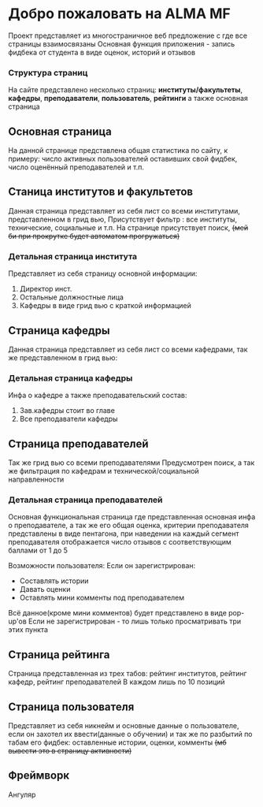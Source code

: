 # Добро пожаловать на ALMA MF

Проект представляет из многостраничное веб предложение с где все страницы взаимосвязаны 
Основная функция приложения - запись фидбека от студента в виде оценок, историй и отзывов

### Структура страниц

На сайте представлено несколько страниц: **институты/факультеты**, **кафедры**, **преподаватели**, **пользователь**, **рейтинги** а также основная страница

## Основная страница

На данной странице представлена общая статистика по сайту, к примеру: число активных пользователей оставивших свой фидбек, число оценённый преподавателей и т.п. 

## Станица институтов и факультетов
Данная страница представляет из себя лист со всеми институтами, представленном в грид вью, Присутствует фильтр : все институты, технические, социальные и т.п.
На странице присутствует поиск, ~~(мей би при прокрутке будет автоматом прогружаться)~~

### Детальная страница института

Представляет из себя страницу основной информации:

 1. Директор инст.
 2. Остальные должностные лица
 3. Кафедры в виде грид вью с краткой информацией

## Страница кафедры

Данная страница представляет из себя лист со всеми кафедрами, так же представленном в грид вью:

### Детальная страница кафедры
 Инфа о кафедре а также преподавательский состав:
 1. Зав.кафедры стоит во главе
 2. Все преподаватели кафедры

 

## Страница преподавателей

Так же грид вью со всеми преподавателями
Предусмотрен поиск, а так же фильтрация по кафедрам и технической/социальной направленности


### Детальная страница преподавателей

Основная функциональная страница где представленная основная инфа о преподавателе, а так же его общая оценка, критерии преподавателя представлены в виде пентагона, при наведении на каждый сегмент преподавателя отображается число отзывов с соответствующим баллами от 1 до 5

Возможности пользователя:
Если он зарегистрирован:
 - Составлять истории
 - Давать оценки
 - Оставлять мини комменты под преподавателем

Всё данное(кроме мини комментов) будет представлено в виде pop-up'ов 
Если не зарегистрирован - то лишь только просматривать три этих пункта

## Страница рейтинга

Страница представленная из трех табов: рейтинг институтов, рейтинг кафедр, рейтинг преподавателей
В каждом лишь по 10 позиций

## Страница пользователя

Представляет из себя никнейм и основные данные о пользователе, если он захотел их ввести(данные о обучении) и так же по разбытий по табам его фидбек: оставленные истории, оценки, комменты ~~(мб вывести это в страницу активности)~~

## Фреймворк

Ангуляр
